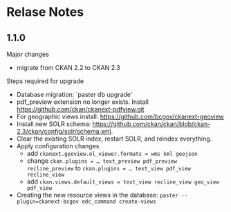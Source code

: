 # Relase Notes

## 1.1.0

Major changes

- migrate from CKAN 2.2 to CKAN 2.3

Steps required for upgrade

- Database migration: `paster db upgrade’
- pdf_preview extension no longer exists. Install https://github.com/ckan/ckanext-pdfview.git
- For geographic views install: https://github.com/bcgov/ckanext-geoview
- Install new SOLR schema: https://github.com/ckan/ckan/blob/ckan-2.3/ckan/config/solr/schema.xml.
- Clear the existing SOLR index, restart SOLR, and reindex everything.
- Apply configuration changes
  - add `ckanext.geoview.ol_viewer.formats = wms kml geojson`
  - change `ckan.plugins = … text_preview pdf_preview recline_preview` to
`ckan.plugins = … text_view pdf_view recline_view`
  - add `ckan.views.default_views = text_view recline_view geo_view pdf_view`
- Creating the new resource views in the database: `paster --plugin=ckanext-bcgov edc_command create-views`
